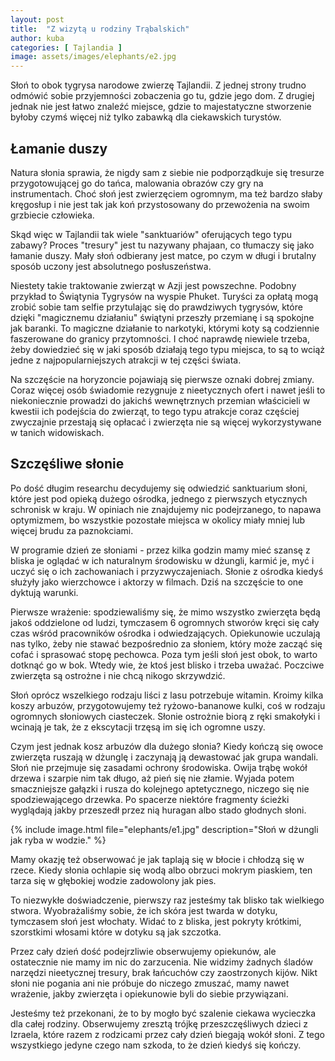 ```yaml
---
layout: post
title:  "Z wizytą u rodziny Trąbalskich"
author: kuba
categories: [ Tajlandia ]
image: assets/images/elephants/e2.jpg
---
```


Słoń to obok tygrysa narodowe zwierzę Tajlandii. Z jednej strony trudno odmówić sobie przyjemności zobaczenia go tu, gdzie jego dom. Z drugiej jednak nie jest łatwo znaleźć miejsce, gdzie to majestatyczne stworzenie byłoby czymś więcej niż tylko zabawką dla ciekawskich turystów.

## Łamanie duszy

Natura słonia sprawia, że nigdy sam z siebie nie podporządkuje się tresurze przygotowującej go do tańca, malowania obrazów czy gry na instrumentach. Choć słoń jest zwierzęciem ogromnym, ma też bardzo słaby kręgosłup i nie jest tak jak koń przystosowany do przewożenia na swoim grzbiecie człowieka.

Skąd więc w Tajlandii tak wiele "sanktuariów" oferujących tego typu zabawy? Proces "tresury" jest tu nazywany phajaan, co tłumaczy się jako łamanie duszy. Mały słoń odbierany jest matce, po czym w długi i brutalny sposób uczony jest absolutnego posłuszeństwa.

Niestety takie traktowanie zwierząt w Azji jest powszechne. Podobny przykład to Świątynia Tygrysów na wyspie Phuket. Turyści za opłatą mogą zrobić sobie tam selfie przytulając się do prawdziwych tygrysów, które dzięki "magicznemu działaniu" świątyni przeszły przemianę i są spokojne jak baranki. To magiczne działanie to narkotyki, którymi koty są codziennie faszerowane do granicy przytomności. I choć naprawdę niewiele trzeba, żeby dowiedzieć się w jaki sposób działają tego typu miejsca, to są to wciąż jedne z najpopularniejszych atrakcji w tej części świata.

Na szczęście na horyzoncie pojawiają się pierwsze oznaki dobrej zmiany. Coraz więcej osób świadomie rezygnuje z nieetycznych ofert i nawet jeśli to niekoniecznie prowadzi do jakichś wewnętrznych przemian właścicieli w kwestii ich podejścia do zwierząt, to tego typu atrakcje coraz częściej zwyczajnie przestają się opłacać i zwierzęta nie są więcej wykorzystywane w tanich widowiskach.

## Szczęśliwe słonie

Po dość długim researchu decydujemy się odwiedzić sanktuarium słoni, które jest pod opieką dużego ośrodka, jednego z pierwszych etycznych schronisk w kraju. W opiniach nie znajdujemy nic podejrzanego, to napawa optymizmem, bo wszystkie pozostałe miejsca w okolicy miały mniej lub więcej brudu za paznokciami.

W programie dzień ze słoniami - przez kilka godzin mamy mieć szansę z bliska je oglądać w ich naturalnym środowisku w dżungli, karmić je, myć i uczyć się o ich zachowaniach i przyzwyczajeniach. Słonie z ośrodka kiedyś służyły jako wierzchowce i aktorzy w filmach. Dziś na szczęście to one dyktują warunki.

Pierwsze wrażenie: spodziewaliśmy się, że mimo wszystko zwierzęta będą jakoś oddzielone od ludzi, tymczasem 6 ogromnych stworów kręci się cały czas wśród pracowników ośrodka i odwiedzających. Opiekunowie uczulają nas tylko, żeby nie stawać bezpośrednio za słoniem, który może zacząć się cofać i sprasować stopę pechowca. Poza tym jeśli słoń jest obok, to warto dotknąć go w bok. Wtedy wie, że ktoś jest blisko i trzeba uważać. Poczciwe zwierzęta są ostrożne i nie chcą nikogo skrzywdzić.

Słoń oprócz wszelkiego rodzaju liści z lasu potrzebuje witamin. Kroimy kilka koszy arbuzów, przygotowujemy też ryżowo-bananowe kulki, coś w rodzaju ogromnych słoniowych ciasteczek. Słonie ostrożnie biorą z ręki smakołyki i wcinają je tak, że z ekscytacji trzęsą im się ich ogromne uszy.

Czym jest jednak kosz arbuzów dla dużego słonia? Kiedy kończą się owoce zwierzęta ruszają w dżunglę i zaczynają ją dewastować jak grupa wandali. Słoń nie przejmuje się zasadami ochrony środowiska. Owija trąbę wokół drzewa i szarpie nim tak długo, aż pień się nie złamie. Wyjada potem smaczniejsze gałązki i rusza do kolejnego aptetycznego, niczego się nie spodziewającego drzewka. Po spacerze niektóre fragmenty ścieżki wyglądają jakby przeszedł przez nią huragan albo stado głodnych słoni.

{% include image.html file="elephants/e1.jpg" description="Słoń w dżungli jak ryba w wodzie." %}

Mamy okazję też obserwować je jak taplają się w błocie i chłodzą się w rzece. Kiedy słonia ochlapie się wodą albo obrzuci mokrym piaskiem, ten tarza się w głębokiej wodzie zadowolony jak pies. 

To niezwykłe doświadczenie, pierwszy raz jesteśmy tak blisko tak wielkiego stwora. Wyobrażaliśmy sobie, że ich skóra jest twarda w dotyku, tymczasem słoń jest włochaty. Widać to z bliska, jest pokryty krótkimi, szorstkimi włosami które w dotyku są jak szczotka.

Przez cały dzień dość podejrzliwie obserwujemy opiekunów, ale ostatecznie nie mamy im nic do zarzucenia. Nie widzimy żadnych śladów narzędzi nieetycznej tresury, brak łańcuchów czy zaostrzonych kijów. Nikt słoni nie pogania ani nie próbuje do niczego zmuszać, mamy nawet wrażenie, jakby zwierzęta i opiekunowie byli do siebie przywiązani. 

Jesteśmy też przekonani, że to by mogło być szalenie ciekawa wycieczka dla całej rodziny. Obserwujemy zresztą trójkę przeszczęśliwych dzieci z Izraela, które razem z rodzicami przez cały dzień biegają wokół słoni. Z tego wszystkiego jedyne czego nam szkoda, to że dzień kiedyś się kończy. 


